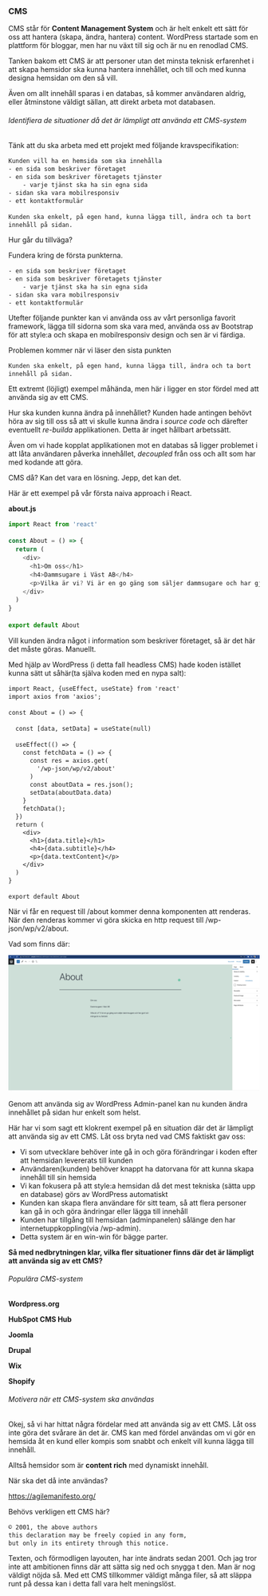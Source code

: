 ### CMS

CMS står för **Content Management System** och är helt enkelt ett sätt för oss att hantera (skapa, ändra, hantera) content. WordPress startade som en plattform för bloggar, men har nu växt till sig och är nu en renodlad CMS. 

Tanken bakom ett CMS är att personer utan det minsta teknisk erfarenhet i att skapa hemsidor ska kunna hantera innehållet, och till och med kunna designa hemsidan om den så vill.

Även om allt innehåll sparas i en databas, så kommer användaren aldrig, eller åtminstone väldigt sällan, att direkt arbeta mot databasen.

###### Identifiera de situationer då det är lämpligt att använda ett CMS-system

Tänk att du ska arbeta med ett projekt med följande kravspecifikation:

```
Kunden vill ha en hemsida som ska innehålla
- en sida som beskriver företaget
- en sida som beskriver företagets tjänster
	- varje tjänst ska ha sin egna sida
- sidan ska vara mobilresponsiv
- ett kontaktformulär

Kunden ska enkelt, på egen hand, kunna lägga till, ändra och ta bort innehåll på sidan. 
```

Hur går du tillväga?

Fundera kring de första punkterna.

```
- en sida som beskriver företaget
- en sida som beskriver företagets tjänster
	- varje tjänst ska ha sin egna sida
- sidan ska vara mobilresponsiv
- ett kontaktformulär
```

Utefter följande punkter kan vi använda oss av vårt personliga favorit framework, lägga till sidorna som ska vara med, använda oss av Bootstrap för att style:a och skapa en mobilresponsiv design och sen är vi färdiga.

Problemen kommer när vi läser den sista punkten

```
Kunden ska enkelt, på egen hand, kunna lägga till, ändra och ta bort innehåll på sidan.
```

Ett extremt (löjligt) exempel måhända, men här i ligger en stor fördel med att använda sig av ett CMS.

Hur ska kunden kunna ändra på innehållet? Kunden hade antingen behövt höra av sig till oss så att vi skulle kunna ändra i *source code* och därefter eventuellt *re-builda* applikationen. Detta är inget hållbart arbetssätt.

Även om vi hade kopplat applikationen mot en databas så ligger problemet i att låta användaren påverka innehållet, *decoupled* från oss och allt som har med kodande att göra.

CMS då? Kan det vara en lösning. Jepp, det kan det. 

Här är ett exempel på vår första naiva approach i React.

**about.js**

```javascript
import React from 'react'

const About = () => {
  return (
    <div>
      <h1>Om oss</h1>
      <h4>Dammsugare i Väst AB</h4>
      <p>Vilka är vi? Vi är en go gäng som säljer dammsugare och har gjort så i många år nu faktiskt</p>
    </div>
  )
}

export default About
```

Vill kunden ändra något i information som beskriver företaget, så är det här det måste göras. Manuellt.

Med hjälp av WordPress (i detta fall headless CMS) hade koden istället kunna sätt ut såhär(ta själva koden med en nypa salt):

```
import React, {useEffect, useState} from 'react'
import axios from 'axios';

const About = () => {

  const [data, setData] = useState(null)

  useEffect(() => {
    const fetchData = () => {
      const res = axios.get(
        '/wp-json/wp/v2/about'
      )
      const aboutData = res.json();
      setData(aboutData.data)
    }
    fetchData();
  })
  return (
    <div>
      <h1>{data.title}</h1>
      <h4>{data.subtitle}</h4>
      <p>{data.textContent}</p>
    </div>
  )
}

export default About
```

När vi får en request till /about kommer denna komponenten att renderas. När den renderas kommer vi göra skicka en http request till  /wp-json/wp/v2/about.

Vad som finns där:

<img src="./assets/1.png" alt="1" style="zoom:50%;" />

Genom att använda sig av WordPress Admin-panel kan nu kunden ändra innehållet på sidan hur enkelt som helst.

Här har vi som sagt ett klokrent exempel på en situation där det är lämpligt att använda sig av ett CMS. Låt oss bryta ned vad CMS faktiskt gav oss:

- Vi som utvecklare behöver inte gå in och göra förändringar i koden efter att hemsidan levererats till kunden
- Användaren(kunden) behöver knappt ha datorvana för att kunna skapa innehåll till sin hemsida
- Vi kan fokusera på att style:a hemsidan då det mest tekniska (sätta upp en database) görs av WordPress automatiskt
- Kunden kan skapa flera användare för sitt team, så att flera personer kan gå in och göra ändringar eller lägga till innehåll
- Kunden har tillgång till hemsidan (adminpanelen) sålänge den har internetuppkoppling(via /wp-admin).
- Detta system är en win-win för bägge parter. 

**Så med nedbrytningen klar, vilka fler situationer finns där det är lämpligt att använda sig av ett CMS?**



###### Populära CMS-system

**Wordpress.org**

**HubSpot CMS Hub**

**Joomla**

**Drupal**

**Wix**

**Shopify**

###### Motivera när ett CMS-system ska användas

Okej, så vi har hittat några fördelar med att använda sig av ett CMS. Låt oss inte göra det svårare än det är. CMS kan med fördel användas om vi gör en hemsida åt en kund eller kompis som snabbt och enkelt vill kunna lägga till innehåll. 

Alltså hemsidor som är **content rich** med dynamiskt innehåll.

När ska det då inte användas?

https://agilemanifesto.org/

Behövs verkligen ett CMS här? 

```
© 2001, the above authors
this declaration may be freely copied in any form,
but only in its entirety through this notice.
```

Texten, och förmodligen layouten, har inte ändrats sedan 2001. Och jag tror inte att ambitionen finns där att sätta sig ned och snygga t den. Man är nog väldigt nöjda så. Med ett CMS tillkommer väldigt många filer, så att släppa runt på dessa kan i detta fall vara helt meningslöst.

#### 













